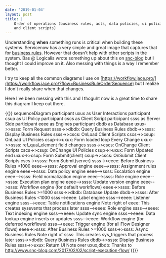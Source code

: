 ```yaml
---
date: '2019-01-04'
layout: post
title: |
    Order of operations (business rules, acls, data policies, ui policies,
    and client scripts)
---
```


Understanding **when** something runs is critical when building these
systems. Servicenow has a very simple and great image that captures that
for [business
rules](https://docs.servicenow.com/bundle/geneva-servicenow-platform/page/script/business_rules/reference/r_HowBusinessRulesWork.html).
However that doesn't help with other scripts in the system. Bas @
Logicalis wrote something up about this on
[snc-blog](http://www.snc-blog.com/2017/02/02/script-execution-flow/)
but I thought I could improve on it. Also messing with things is a way I
remember better.

I try to keep all the common diagrams I use on
[https://workflow.jace.pro/](https://workflow.jace.pro/?flow=BusinessRuleOrderSequence)
but I realize I don't really share when that changes.

Here I've been messing with this and I thoguht now is a great time to
share this diagram I keep out there.

{{}} sequenceDiagram participant uxux as User Interactions participant
csup as UI Policy participant cscs as Client Script participant ssss as
Server Side participant eeee as Engines participant dbdb as Database
uxux-\>\>ssss: Form Request ssss-\>\>dbdb: Query Business Rules
dbdb-\>\>ssss: Display Business Rules ssss-\>\>cscs: OnLoad Client
Scripts cscs-\>\>csup: OnLoad UI Policies csup-\>\>uxux: Form loaded
loop Every Change uxux-\>\>ssss: ref\_qual\_element field changes
ssss-\>\>cscs: OnChange Client Scripts cscs-\>\>csup: OnChange UI
Policies csup-\>\>uxux: Form Updated end uxux-\>\>csup: Form
Submit(client) csup-\>\>cscs: OnSubmit Client Scripts cscs-\>\>ssss:
Form Submit(server) ssss-\>\>eeee: Before Business Rules \<1000
eeee--\>ssss: Approval engine eeee--\>ssss: Assignment rules engine
eeee--\>ssss: Data policy engine eeee--\>ssss: Escalation engine
eeee--\>ssss: Field normalization engine eeee--\>ssss: Role engine
eeee--\>ssss: Execution plan engine eeee--\>ssss: Update version engine
eeee--\>ssss: Workflow engine (for default workflows) eeee-\>\>ssss:
Before Business Rules \>=1000 ssss-\>\>dbdb: Database Update
dbdb-\>\>ssss: After Business Rules \<1000 ssss--\>eeee: Label engine
ssss--\>eeee: Listener engine ssss--\>eeee: Table notifications engine
Note right of eeee: This creates sysevents that process later
ssss--\>eeee: Role engine ssss--\>eeee: Text indexing engine
ssss--\>eeee: Update sync engine ssss--\>eeee: Data lookup engine
inserts or updates ssss--\>eeee: Workflow engine (for deferred
workflows) ssss--\>eeee: Trigger engine (for all Flow Designer flows)
eeee-\>\>ssss: After Business Rules \>=1000 ssss-\>\>ssss: Async
Business Rules Note right of ssss: This creates sys\_triggers that
process later ssss-\>\>dbdb: Query Business Rules dbdb-\>\>ssss: Display
Business Rules ssss-\>\>uxux: Return UI Note over uxux,dbdb: Thanks to
http://www.snc-blog.com/2017/02/02/script-execution-flow/ {{}}
